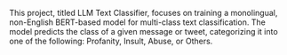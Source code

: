This project, titled LLM Text Classifier, focuses on training a monolingual,
non-English BERT-based model for multi-class text classification. The model
predicts the class of a given message or tweet, categorizing it into one of the following:
Profanity, Insult, Abuse, or Others.
